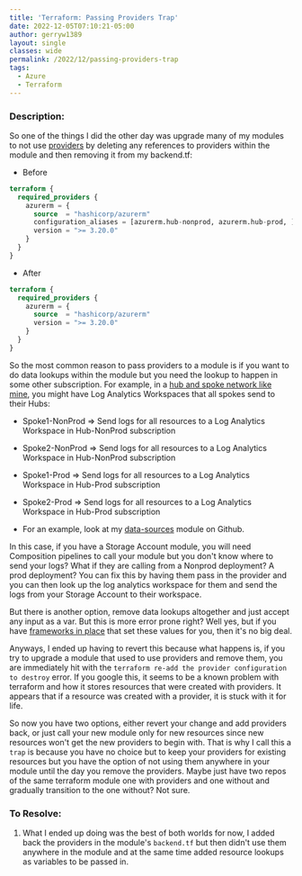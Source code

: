 ```yaml
---
title: 'Terraform: Passing Providers Trap'
date: 2022-12-05T07:10:21-05:00
author: gerryw1389
layout: single
classes: wide
permalink: /2022/12/passing-providers-trap
tags:
  - Azure
  - Terraform
---
```

<!--more-->

### Description:

So one of the things I did the other day was upgrade many of my modules to not use [providers](https://developer.hashicorp.com/terraform/language/providers) by deleting any references to providers within the module and then removing it from my backend.tf:

- Before

```terraform
terraform {
  required_providers {
    azurerm = {
      source  = "hashicorp/azurerm"
      configuration_aliases = [azurerm.hub-nonprod, azurerm.hub-prod, ]
      version = ">= 3.20.0"
    }
  }
}
```

- After

```terraform
terraform {
  required_providers {
    azurerm = {
      source  = "hashicorp/azurerm"
      version = ">= 3.20.0"
    }
  }
}
```

So the most common reason to pass providers to a module is if you want to do data lookups within the module but you need the lookup to happen in some other subscription. For example, in a [hub and spoke network like mine](https://automationadmin.com/2022/10/tf-new-subscription), you might have Log Analytics Workspaces that all spokes send to their Hubs:

- Spoke1-NonProd => Send logs for all resources to a Log Analytics Workspace in Hub-NonProd subscription
- Spoke2-NonProd => Send logs for all resources to a Log Analytics Workspace in Hub-NonProd subscription
- Spoke1-Prod => Send logs for all resources to a Log Analytics Workspace in Hub-Prod subscription
- Spoke2-Prod => Send logs for all resources to a Log Analytics Workspace in Hub-Prod subscription

- For an example, look at my [data-sources](https://github.com/gerryw1389/terraform-modules/tree/main/data-sources) module on Github.

In this case, if you have a Storage Account module, you will need Composition pipelines to call your module but you don't know where to send your logs? What if they are calling from a Nonprod deployment? A prod deployment? You can fix this by having them pass in the provider and you can then look up the log analytics workspace for them and send the logs from your Storage Account to their workspace.

But there is another option, remove data lookups altogether and just accept any input as a var. But this is more error prone right? Well yes, but if you have [frameworks in place](https://automationadmin.com/2022/11/data-sources-module) that set these values for you, then it's no big deal.

Anyways, I ended up having to revert this because what happens is, if you try to upgrade a module that used to use providers and remove them, you are immediately hit with the `terraform re-add the provider configuration to destroy` error. If you google this, it seems to be a known problem with terraform and how it stores resources that were created with providers. It appears that if a resource was created with a provider, it is stuck with it for life.

So now you have two options, either revert your change and add providers back, or just call your new module only for new resources since new resources won't get the new providers to begin with. That is why I call this a `trap` is because you have no choice but to keep your providers for existing resources but you have the option of not using them anywhere in your module until the day you remove the providers. Maybe just have two repos of the same terraform module one with providers and one without and gradually transition to the one without? Not sure.

### To Resolve:

1. What I ended up doing was the best of both worlds for now, I added back the providers in the module's `backend.tf` but then didn't use them anywhere in the module and at the same time added resource lookups as variables to be passed in.

